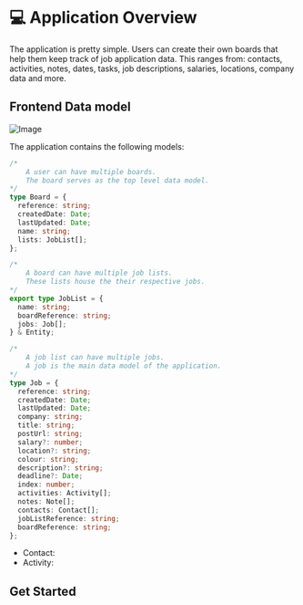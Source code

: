 # 💻 Application Overview

The application is pretty simple. Users can create their own boards that help them keep track of job application data. This ranges from: contacts, activities, notes, dates, tasks, job descriptions, salaries, locations, company data and more.

## Frontend Data model

![Image](https://i.imgur.com/nvgbghI.png)

The application contains the following models:

```ts
/* 
    A user can have multiple boards. 
    The board serves as the top level data model.
*/
type Board = {
  reference: string;
  createdDate: Date;
  lastUpdated: Date;
  name: string;
  lists: JobList[];
};
```

```ts
/* 
    A board can have multiple job lists. 
    These lists house the their respective jobs.
*/
export type JobList = {
  name: string;
  boardReference: string;
  jobs: Job[];
} & Entity;
```

```ts
/* 
    A job list can have multiple jobs.
    A job is the main data model of the application.
*/
type Job = {
  reference: string;
  createdDate: Date;
  lastUpdated: Date;
  company: string;
  title: string;
  postUrl: string;
  salary?: number;
  location?: string;
  colour: string;
  description?: string;
  deadline?: Date;
  index: number;
  activities: Activity[];
  notes: Note[];
  contacts: Contact[];
  jobListReference: string;
  boardReference: string;
};
```

- Contact:
- Activity:

## Get Started
